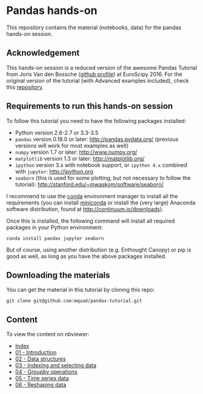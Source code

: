 # Pandas hands-on

This repository contains the material (notebooks, data) for the pandas hands-on session. 

## Acknowledgement

This hands-on session is a reduced version of the awesome Pandas Tutorial from Joris Van den Bossche ([github profile](https://github.com/jorisvandenbossche)) at EuroScipy 2016. For the original version of the tutorial (with Advanced examples included), check this [repository](https://github.com/jorisvandenbossche/pandas-tutorial).


## Requirements to run this hands-on session

To follow this tutorial you need to have the following packages installed:

- Python version 2.6-2.7 or 3.3-3.5
- `pandas` version 0.18.0 or later: http://pandas.pydata.org/ (previous versions will work for most examples as well)
- `numpy` version 1.7 or later: http://www.numpy.org/
- `matplotlib` version 1.3 or later: http://matplotlib.org/
- `ipython` version 3.x with notebook support, or `ipython 4.x` combined with `jupyter`: http://ipython.org
- `seaborn` (this is used for some plotting, but not necessary to follow the tutorial): http://stanford.edu/~mwaskom/software/seaborn/

I recommend to use the [conda](http://conda.pydata.org/docs/intro.html) environment manager to install all the requirements 
(you can install [miniconda](http://conda.pydata.org/miniconda.html) or install the (very large) Anaconda software
distribution, found at http://continuum.io/downloads).

Once this is installed, the following command will install all required packages in your Python environment:
```
conda install pandas jupyter seaborn
```

But of course, using another distribution (e.g. Enthought Canopy) or pip is good as well, as long
as you have the above packages installed.


## Downloading the materials

You can get the material in this tutorial by cloning this repo:

    git clone git@github.com:mquad/pandas-tutorial.git


## Content

To view the content on nbviewer:

- [Index](http://nbviewer.ipython.org/github/mquad/pandas-tutorial/blob/master/Index.ipynb)
- [01 - Introduction](http://nbviewer.ipython.org/github/mquad/pandas-tutorial/blob/master/01%20-%20Introduction.ipynb)
- [02 - Data structures](http://nbviewer.ipython.org/github/mquad/pandas-tutorial/blob/master/02%20-%20Data%20structures.ipynb)
- [03 - Indexing and selecting data](http://nbviewer.ipython.org/github/mquad/pandas-tutorial/blob/master/03%20-%20Indexing%20and%20selecting%20data.ipynb)
- [04 - Groupby operations](http://nbviewer.ipython.org/github/mquad/pandas-tutorial/blob/master/04%20-%20Groupby%20operations.ipynb)
- [05 - Time series data](http://nbviewer.ipython.org/github/mquad/pandas-tutorial/blob/master/05%20-%20Time%20series%20data.ipynb)
- [06 - Reshaping data](http://nbviewer.ipython.org/github/mquad/pandas-tutorial/blob/master/06%20-%20Reshaping%20data.ipynb)

